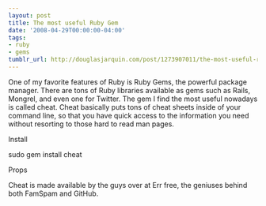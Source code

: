 ```yaml
---
layout: post
title: The most useful Ruby Gem
date: '2008-04-29T00:00:00-04:00'
tags:
- ruby
- gems
tumblr_url: http://douglasjarquin.com/post/1273907011/the-most-useful-ruby-gem
---
```

One of my favorite features of Ruby is Ruby Gems, the powerful package manager. There are tons of Ruby libraries available as gems such as Rails, Mongrel, and even one for Twitter. The gem I find the most useful nowadays is called cheat. Cheat basically puts tons of cheat sheets inside of your command line, so that you have quick access to the information you need without resorting to those hard to read man pages.

Install

sudo gem install cheat


Props

Cheat is made available by the guys over at Err free, the geniuses behind both FamSpam and GitHub.
